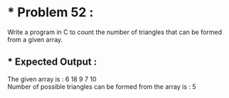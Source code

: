 # * Problem 52 :

Write a program in C to count the number of triangles that can be formed from a given array.  

## * Expected Output :  

The given array is : 6 18 9 7 10  
Number of possible triangles can be formed from the array is : 5  
